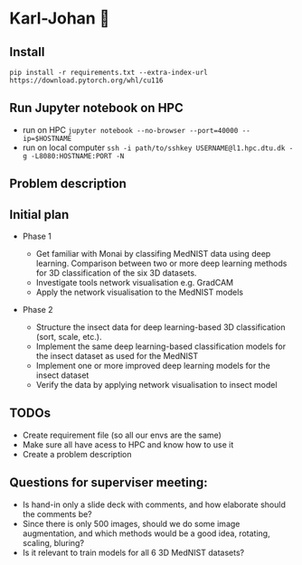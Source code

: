 # Karl-Johan 🍄

## Install

`pip install -r requirements.txt --extra-index-url https://download.pytorch.org/whl/cu116`

## Run Jupyter notebook on HPC

- run on HPC `jupyter notebook --no-browser --port=40000 --ip=$HOSTNAME`
- run on local computer `ssh -i path/to/sshkey USERNAME@l1.hpc.dtu.dk -g -L8080:HOSTNAME:PORT -N`

## Problem description

## Initial plan
- Phase 1
  - Get familiar with Monai by classifing MedNIST data using deep learning. Comparison between two or more deep learning methods for 3D classification of the six 3D datasets. 
  - Investigate tools network visualisation e.g. GradCAM
  - Apply the network visualisation to the MedNIST models
  
- Phase 2
  - Structure the insect data for deep learning-based 3D classification (sort, scale, etc.).
  - Implement the same deep learning-based classification models for the insect dataset as used for the MedNIST
  - Implement one or more improved deep learning models for the insect dataset
  - Verify the data by applying network visualisation to insect model
 
## TODOs
- Create requirement file (so all our envs are the same)
- Make sure all have acess to HPC and know how to use it
- Create a problem description

## Questions for superviser meeting:
- Is hand-in only a slide deck with comments, and how elaborate should the comments be?
- Since there is only 500 images, should we do some image augmentation, and which methods would be a good idea, rotating, scaling, bluring?
- Is it relevant to train models for all 6 3D MedNIST datasets?
   
